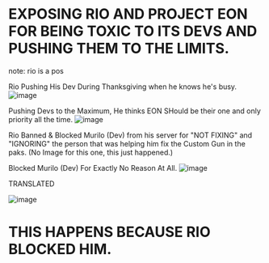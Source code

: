 # EXPOSING RIO AND PROJECT EON FOR BEING TOXIC TO ITS DEVS AND PUSHING THEM TO THE LIMITS.
note: rio is a pos

Rio Pushing His Dev During Thanksgiving when he knows he's busy.
![image](https://github.com/user-attachments/assets/4421ffb3-7db4-4dbe-a663-6150bf6ecd24)

Pushing Devs to the Maximum, He thinks EON SHould be their one and only priority all the time.
![image](https://github.com/user-attachments/assets/485f3324-29a3-4bb4-9bfe-817509638074)

Rio Banned & Blocked Murilo (Dev) from his server for "NOT FIXING" and "IGNORING" the person that was helping him fix the Custom Gun in the paks.
(No Image for this one, this just happened.)

Blocked Murilo (Dev) For Exactly No Reason At All.
![image](https://github.com/user-attachments/assets/aaf12eb8-2587-45bb-a8d2-04c4639d07b5) 

TRANSLATED

![image](https://github.com/user-attachments/assets/de0743e8-4b04-4d8a-a96b-92af03645adb)

# THIS HAPPENS BECAUSE RIO BLOCKED HIM.

